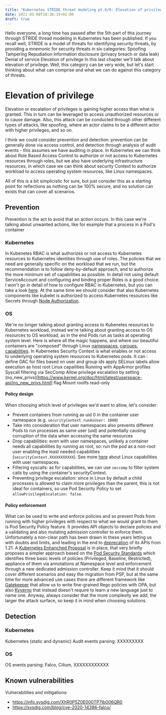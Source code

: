 ```yaml
---
title: "Kubernetes STRIDE threat modeling pt.6/6: Elevation of privileges"
date: 2021-05-08T18:36:15+02:00
draft: true
---
```


Hello everyone, a long time has passed after the 5th part of this journey through STRIDE thread modeling in Kubernetes has been published.
If you recall well, STRIDE is a model of threats for identifying security threats, by providing a mnemonic for security threats in six categories:
Spoofing
Tampering
Repudiation
Information disclosure (privacy breach or data leak)
Denial of service
Elevation of privilege
In this last chapter we'll talk about elevation of privilege. Well, this category can be very wide, but let's start thinking about what can comprise and what we can do against this category of threats.

# Elevation of privilege


Elevation or escalation of privileges is gaining higher access than what is granted. This in turn can be leveraged to access unauthorized resources or to cause damage.
Also, this attack can be conducted through other different types of attacks, like spoofing, where an actor claims to be a different actor with higher privileges, and so on. 

I think we could consider prevention and detection: prevention can be generally done via access control, and detection through analysis of audit events - this assumes we have auditing in place.
In Kubernetes we can think about Role Based Access Control to authorize or not access to Kubernetes resources through roles, but we also have underlying infrastructure resources, in which case we can think about security Context to authorize workload to access operating system resources, like Linux namespaces.

All of this is a bit simplicistic for sure, but just consider this as a starting point for reflections as nothing can be 100% secure, and no solution can exists that can cover all scenarios. 

## Prevention

Prevention is the act to avoid that an action occurs. In this case we're talking about unwanted actions, like for example that a process in a Pod's container 

### Kubernetes

In Kubenetes RBAC is what authorizes or not access to Kubernetes resources to Kubernetes identities through use of roles. The policies that we need are generally specific on the workload that we run, but the recommendation is to follow deny-by-default approach, and to authorize the more minimum set of capabilities as possible.
In detail not using default ServiceAccount and configuring and binding proper Roles is a good choice. I won't go in detail of how to configure RBAC in Kubernetes, but you can take a look [here](https://kubernetes.io/docs/reference/access-authn-authz/rbac/).
At the same time we should consider that also Kubernetes components like kubelet is authorized to access Kubernetes resources like Secrets through [Node Authorization](https://kubernetes.io/docs/reference/access-authn-authz/node/).

### OS

We're no longer talking about granting access to Kubenetes resources to Kubernetes workload, instead we're talking about granting access to OS resources to OS workload, as in the end Pods run as tasks at operating system level.
Here is where all the magic happens, and where our beautiful containers are "composed" through Linux [namespaces](https://man7.org/linux/man-pages/man7/namespaces.7.html), [cgroups](https://www.man7.org/linux/man-pages/man7/cgroups.7.html), [capabilities](https://www.man7.org/linux/man-pages/man7/capabilities.7.html).
In Kubernetes Security Context is what enables or not access to underlying operating system resources to Kubernetes pods.  It can :
define DAC for files based on user and group ids
apply SELinux labels
allow execution as host root
Linux capailities
Running with AppArmor profiles
Syscall filtering via SecComp
Allow privilege escalation by setting (no_new_privs)[https://www.kernel.org/doc/html/latest/userspace-api/no_new_privs.html] flag
Mount rootfs read-only

#### Policy design

When choosing which level of privileges we'd want to allow, let's consider:
- Prevent containers from running as uid 0 in the container user namespace (e.g. `securityContext.runAsUser: 1000`)
- Take into consideration that user namespaces also prevents different Pods to run processes as same user (uid) and potentially causing corruption of the data when accessing the same resources
- Drop capabilities: even with user namespaces, unlikely a container needs all capabilities by running as root, so: run the pod as a non-root user enabling the least needed capabilities (`securityContext.XXXXXXXXXXX`). See more [here](https://lwn.net/Articles/420624/) about Linux capabilities with user namespaces.
- Filtering syscalls: as for capabilities, we can use `seccomp` to filter system calls by using the container's securityContext.
- Preventing privilege escalation: since in Linux by default a child processes is allowed to claim more privileges than the parent, this is not ideal for containers, so use Pod Security Policy to set `allowPrivilegeEscalation: false`.

#### Policy enforcement

What can be used to write and enforce policies and so prevent Pods from running with higher privileges with respect to what we would grant to them is Pod Security Policy feature. It provides API objects to declare policies and a validating and also mutating admission controller to enforce them.
Unfortunately a non-clear path has been drawn in these years letting us with doubts and limits, and leading in the end to [deprecation](https://kubernetes.io/blog/2021/04/06/podsecuritypolicy-deprecation-past-present-and-future) of its APIs from 1.21. A [Kubernetes Enhanched Proposal](https://github.com/kubernetes/enhancements/pull/2582) is in place, that very briefly proposes a simpler approach based on the [Pod Security Standards](https://kubernetes.io/docs/concepts/security/pod-security-standards/) which identifies three basic levels of policies (Privileged, Baseline, Restricted), appliance of them via annotations at Namespace level and enforcement through a new dedicated admission controller.
Keep it mind that it should cover different scenarios and easy the migration from PSP, but at the same time for more advanced use cases there are different framework like [Gatekeeper](https://github.com/open-policy-agent/gatekeeper) that allow us to write fine-grained Rego policies with OPA, but also [Kyverno](https://github.com/kyverno/kyverno/) that instead doesn't require to learn a new language just to name one.
Anyway, always consider that the more complexity we add, the larger the attack surface, so keep it in mind when choosing solutions.

## Detection

### Kubernetes

Kubernetes (static and dynamic) Audit events parsing: XXXXXXXXX

### OS

OS events parsing: Falco, Cilium, XXXXXXXXXXXX

## Known vulnerabilities

Vulnerabilities and mitigations:
- https://info.sysdig.com/XhR0P5Z0E000TP7Ib006QR0
- https://sysdig.com/blog/cve-2020-14386-falco/
